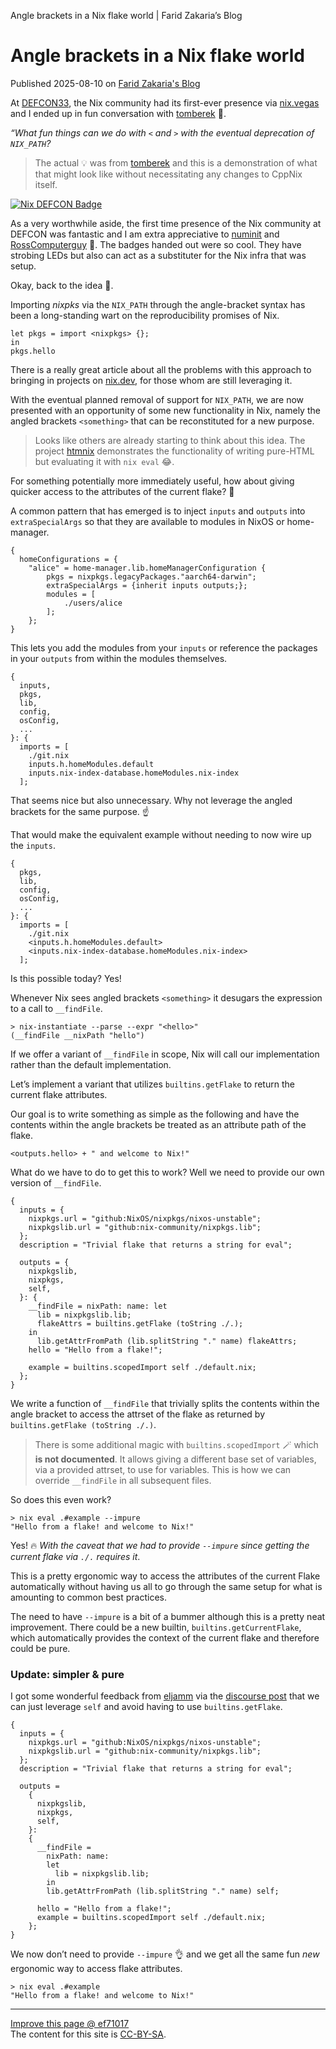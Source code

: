Angle brackets in a Nix flake world | Farid Zakaria’s Blog                    

# Angle brackets in a Nix flake world

Published 2025-08-10 on [Farid Zakaria's Blog](/)

At [DEFCON33](https://defcon.org/html/defcon-33/dc-33-index.html), the Nix community had its first-ever presence via [nix.vegas](https://nix.vegas) and I ended up in fun conversation with [tomberek](https://github.com/tomberek) 🙌.

_“What fun things can we do with `<` and `>` with the eventual deprecation of `NIX_PATH`?_

> The actual 💡 was from [tomberek](https://github.com/tomberek) and this is a demonstration of what that might look like without necessitating any changes to CppNix itself.

[![Nix DEFCON Badge](/assets/images/nix_badge_25p.jpeg)](/assets/images/nix_badge_50p.jpeg)

As a very worthwhile aside, the first time presence of the Nix community at DEFCON was fantastic and I am extra appreciative to [numinit](https://github.com/numinit) and [RossComputerguy](https://github.com/RossComputerguy) 🙇. The badges handed out were so cool. They have strobing LEDs but also can act as a substituter for the Nix infra that was setup.

Okay, back to the idea 💁.

Importing _nixpks_ via the `NIX_PATH` through the angle-bracket syntax has been a long-standing wart on the reproducibility promises of Nix.

```
let pkgs = import <nixpkgs> {};
in
pkgs.hello
```

There is a really great article about all the problems with this approach to bringing in projects on [nix.dev](https://nix.dev/reference/pinning-nixpkgs.html), for those whom are still leveraging it.

With the eventual planned removal of support for `NIX_PATH`, we are now presented with an opportunity of some new functionality in Nix, namely the angled brackets `<something>` that can be reconstituted for a new purpose.

> Looks like others are already starting to think about this idea. The project [htmnix](https://rgbcu.be/blog/htmnix) demonstrates the functionality of writing pure-HTML but evaluating it with `nix eval` 😂.

For something potentially more immediately useful, how about giving quicker access to the attributes of the current flake? 🤔

A common pattern that has emerged is to inject `inputs` and `outputs` into `extraSpecialArgs` so that they are available to modules in NixOS or home-manager.

```
{
  homeConfigurations = {
    "alice" = home-manager.lib.homeManagerConfiguration {
        pkgs = nixpkgs.legacyPackages."aarch64-darwin";
        extraSpecialArgs = {inherit inputs outputs;};
        modules = [
            ./users/alice
        ];
    };
}
```

This lets you add the modules from your `inputs` or reference the packages in your `outputs` from within the modules themselves.

```
{
  inputs,
  pkgs,
  lib,
  config,
  osConfig,
  ...
}: {
  imports = [
    ./git.nix
    inputs.h.homeModules.default
    inputs.nix-index-database.homeModules.nix-index
  ];
```

That seems nice but also unnecessary. Why not leverage the angled brackets for the same purpose. ☝️

That would make the equivalent example without needing to now wire up the `inputs`.

```
{
  pkgs,
  lib,
  config,
  osConfig,
  ...
}: {
  imports = [
    ./git.nix
    <inputs.h.homeModules.default>
    <inputs.nix-index-database.homeModules.nix-index>
  ];
```

Is this possible today? Yes!

Whenever Nix sees angled brackets `<something>` it desugars the expression to a call to `__findFile`.

```
> nix-instantiate --parse --expr "<hello>"
(__findFile __nixPath "hello")
```

If we offer a variant of `__findFile` in scope, Nix will call our implementation rather than the default implementation.

Let’s implement a variant that utilizes `builtins.getFlake` to return the current flake attributes.

Our goal is to write something as simple as the following and have the contents within the angle brackets be treated as an attribute path of the flake.

```
<outputs.hello> + " and welcome to Nix!"
```

What do we have to do to get this to work? Well we need to provide our own version of `__findFile`.

```
{
  inputs = {
    nixpkgs.url = "github:NixOS/nixpkgs/nixos-unstable";
    nixpkgslib.url = "github:nix-community/nixpkgs.lib";
  };
  description = "Trivial flake that returns a string for eval";

  outputs = {
    nixpkgslib,
    nixpkgs,
    self,
  }: {
    __findFile = nixPath: name: let
      lib = nixpkgslib.lib;
      flakeAttrs = builtins.getFlake (toString ./.);
    in
      lib.getAttrFromPath (lib.splitString "." name) flakeAttrs;
    hello = "Hello from a flake!";

    example = builtins.scopedImport self ./default.nix;
  };
}
```

We write a function of `__findFile` that trivially splits the contents within the angle bracket to access the attrset of the flake as returned by `builtins.getFlake (toString ./.)`.

> There is some additional magic with `builtins.scopedImport` 🪄 which **is not documented**. It allows giving a different base set of variables, via a provided attrset, to use for variables. This is how we can override `__findFile` in all subsequent files.

So does this even work?

```
> nix eval .#example --impure
"Hello from a flake! and welcome to Nix!"
```

Yes! 🔥 _With the caveat that we had to provide `--impure` since getting the current flake via `./.` requires it_.

This is a pretty ergonomic way to access the attributes of the current Flake automatically without having us all to go through the same setup for what is amounting to common best practices.

The need to have `--impure` is a bit of a bummer although this is a pretty neat improvement. There could be a new builtin, `builtins.getCurrentFlake`, which automatically provides the context of the current flake and therefore could be pure.

### Update: simpler & pure

I got some wonderful feedback from [eljamm](https://github.com/eljamm) via the [discourse post](https://discourse.nixos.org/t/angle-brackets-in-a-nix-flake-world/67855) that we can just leverage `self` and avoid having to use `builtins.getFlake`.

```
{
  inputs = {
    nixpkgs.url = "github:NixOS/nixpkgs/nixos-unstable";
    nixpkgslib.url = "github:nix-community/nixpkgs.lib";
  };
  description = "Trivial flake that returns a string for eval";

  outputs =
    {
      nixpkgslib,
      nixpkgs,
      self,
    }:
    {
      __findFile =
        nixPath: name:
        let
          lib = nixpkgslib.lib;
        in
        lib.getAttrFromPath (lib.splitString "." name) self;

      hello = "Hello from a flake!";
      example = builtins.scopedImport self ./default.nix;
    };
}
```

We now don’t need to provide `--impure` 👌 and we get all the same fun _new_ ergonomic way to access flake attributes.

```
> nix eval .#example
"Hello from a flake! and welcome to Nix!"
```

* * *

[Improve this page @ ef71017](https://github.com/fzakaria/fzakaria.com/tree/ef710178b286eed411482e565db822ce3f86becb/_posts/2025-08-10-angle-brackets-in-a-nix-flake-world.md)  
The content for this site is [CC-BY-SA](https://creativecommons.org/licenses/by-sa/2.0/).